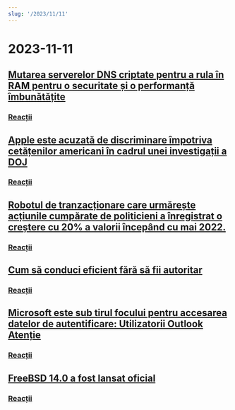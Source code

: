 ```yaml
---
slug: '/2023/11/11'
---
```


# 2023-11-11

## [Mutarea serverelor DNS criptate pentru a rula în RAM pentru o securitate și o performanță îmbunătățite](https://mullvad.net/en/blog/moving-our-encrypted-dns-servers-to-run-in-ram)


### [Reacții](https://news.ycombinator.com/item?id=38217355)


## [Apple este acuzată de discriminare împotriva cetățenilor americani în cadrul unei investigații a DOJ](https://arstechnica.com/tech-policy/2023/11/apple-discriminated-against-us-citizens-in-hiring-doj-says/)


### [Reacții](https://news.ycombinator.com/item?id=38224950)


## [Robotul de tranzacționare care urmărește acțiunile cumpărate de politicieni a înregistrat o creștere cu 20% a valorii începând cu mai 2022.](https://www.threads.net/@quiverquantitative/post/CzcB-Gsgqow)


### [Reacții](https://news.ycombinator.com/item?id=38226404)


## [Cum să conduci eficient fără să fii autoritar](https://www.jeffwofford.com/?p=2089)


### [Reacții](https://news.ycombinator.com/item?id=38224245)


## [Microsoft este sub tirul focului pentru accesarea datelor de autentificare: Utilizatorii Outlook Atenție](https://www.heise.de/news/Microsoft-lays-hands-on-login-data-Beware-of-the-new-Outlook-9358925.html)


### [Reacții](https://news.ycombinator.com/item?id=38219568)


## [FreeBSD 14.0 a fost lansat oficial](https://lists.freebsd.org/archives/dev-commits-src-all/2023-November/033349.html)


### [Reacții](https://news.ycombinator.com/item?id=38219578)


<head>
  <meta property="og:title" content="Mutarea serverelor DNS criptate pentru a rula în RAM pentru o securitate și o performanță îmbunătățite" />
  <meta property="og:type" content="website" />
  <meta property="og:image" content="https://og.cho.sh/api/og/?title=Mutarea%20serverelor%20DNS%20criptate%20pentru%20a%20rula%20%C3%AEn%20RAM%20pentru%20o%20securitate%20%C8%99i%20o%20performan%C8%9B%C4%83%20%C3%AEmbun%C4%83t%C4%83%C8%9Bite&subheading=s%C3%A2mb%C4%83t%C4%83%2C%2011%20noiembrie%202023%3A%20Rezumat%20Hacker%20News" />
</head>
